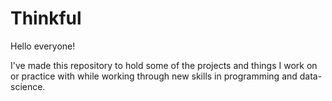 # Thinkful

Hello everyone!

I've made this repository to hold some of the projects and things 
I work on or practice with while working through new skills in programming
and data-science.
